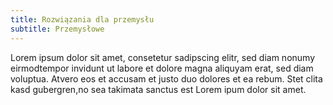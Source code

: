 ```yaml
---
title: Rozwiązania dla przemysłu
subtitle: Przemysłowe
---
```


Lorem ipsum dolor sit amet, consetetur sadipscing elitr, sed diam nonumy
eirmodtempor invidunt ut labore et dolore magna aliquyam erat, sed diam
voluptua. Atvero eos et accusam et justo duo dolores et ea rebum. Stet clita
kasd gubergren,no sea takimata sanctus est Lorem ipum dolor sit amet.
